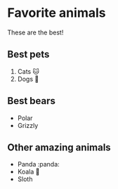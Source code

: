 # Favorite animals

These are the best!

## Best pets

1. Cats :cat:
2. Dogs :dog:

## Best bears

- Polar
- Grizzly

## Other amazing animals

- Panda :panda:
- Koala :koala:
- Sloth
